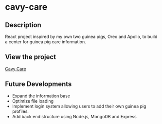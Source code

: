 # cavy-care

## Description
React project inspired by my own two guinea pigs, Oreo and Apollo, to build a center for guinea pig care information. 

## View the project 
[Cavy Care](https://sophiemcgarity.github.io/cavy-care/)

## Future Developments
- Expand the information base
- Optimize file loading
- Implement login system allowing users to add their own guinea pig profiles.
- Add back end structure using Node.js, MongoDB and Express
